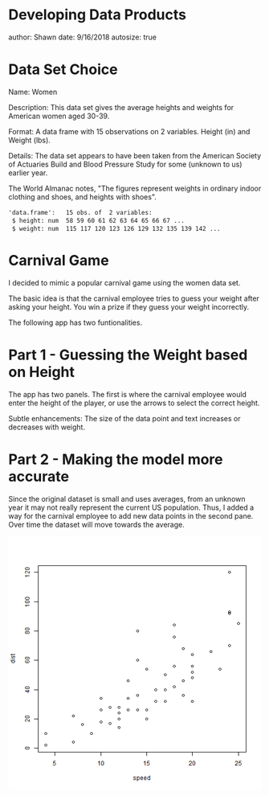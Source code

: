 Developing Data Products
========================================================
author: Shawn
date: 9/16/2018
autosize: true

Data Set Choice
========================================================

Name: Women

Description: This data set gives the average heights and weights for American women aged 30-39.

Format: A data frame with 15 observations on 2 variables. Height (in) and Weight (lbs).

Details: The data set appears to have been taken from the American Society of Actuaries Build and Blood Pressure Study for some (unknown to us) earlier year.

The World Almanac notes, "The figures represent weights in ordinary indoor clothing and shoes, and heights with shoes".


```
'data.frame':	15 obs. of  2 variables:
 $ height: num  58 59 60 61 62 63 64 65 66 67 ...
 $ weight: num  115 117 120 123 126 129 132 135 139 142 ...
```

Carnival Game
========================================================

I decided to mimic a popular carnival game using the women data set.

The basic idea is that the carnival employee tries to guess your weight after asking your height. You win a prize if they guess your weight incorrectly.

The following app has two funtionalities.

Part 1 - Guessing the Weight based on Height
========================================================

The app has two panels. The first is where the carnival employee would enter the height of the player, or use the arrows to select the correct height.

Subtle enhancements: The size of the data point and text increases or decreases with weight.

Part 2 - Making the model more accurate
========================================================

Since the original dataset is small and uses averages, from an unknown year it may not really represent the current US population. Thus, I added a way for the carnival employee to add new data points in the second pane. Over time the dataset will move towards the average.



![plot of chunk unnamed-chunk-2](ShinyPresentation-figure/unnamed-chunk-2-1.png)
